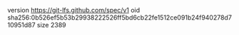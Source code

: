 version https://git-lfs.github.com/spec/v1
oid sha256:0b526ef5b53b29938222526ff5bd6cb22fe1512ce091b24f940278d710951d87
size 2389
